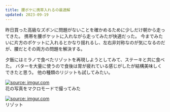 ```yaml
---
title: 腰ポケに携帯入れるの最適解
updated: 2023-09-19
---
```


昨日買った高級なズボンに問題がないことを確かめるために少しだけ朝から走ってきた。
携帯を腰ポケットに入れながら走ってみたが快適だった。
今までみたいに片方のポケットに入れるとかなり揺れるし、左右非対称なのが気になるのだが、腰だとその両方の問題を解決する。

夕飯にはミラノで食べたリゾットを再現しようとしてみて、ステーキと共に食べた。
バターを大量に使うので食後は胃が疲れている感じがしたが結構美味しくできたと思う。
他の種類のリジットも試してみたい。

<a href="https://imgur.com/CMA8ULv"><img src="https://i.imgur.com/CMA8ULv.jpg" title="source: imgur.com" /></a>  
花の写真をマクロモードで撮ってみた

<a href="https://imgur.com/Tw5Wpax"><img src="https://i.imgur.com/Tw5Wpax.jpg" title="source: imgur.com" /></a>  
リゾット
